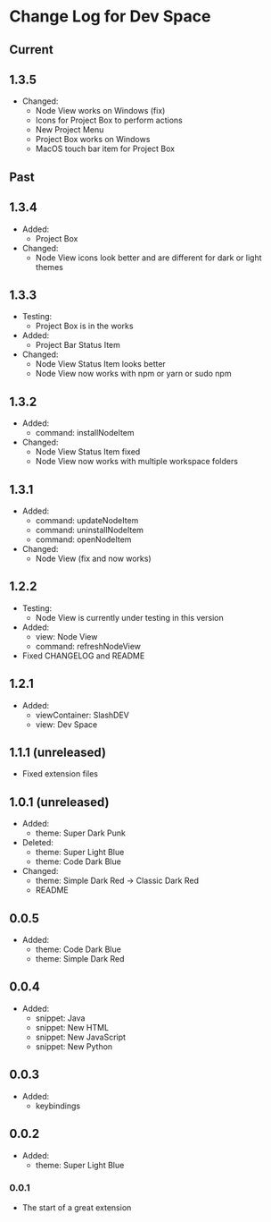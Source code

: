 # Change Log for Dev Space

## Current

## 1.3.5

- Changed:
    - Node View works on Windows (fix)
    - Icons for Project Box to perform actions
    - New Project Menu
    - Project Box works on Windows
    - MacOS touch bar item for Project Box

## Past

## 1.3.4

- Added:
    - Project Box
- Changed:
    - Node View icons look better and are different for dark or light themes

## 1.3.3

- Testing:
    - Project Box is in the works
- Added:
    - Project Bar Status Item
- Changed:
    - Node View Status Item looks better
    - Node View now works with npm or yarn or sudo npm

## 1.3.2

- Added:
    - command: installNodeItem
- Changed:
    - Node View Status Item fixed
    - Node View now works with multiple workspace folders

## 1.3.1

- Added:
    - command: updateNodeItem
    - command: uninstallNodeItem
    - command: openNodeItem
- Changed:
    - Node View (fix and now works)

## 1.2.2

- Testing:
    - Node View is currently under testing in this version
- Added:
    - view: Node View
    - command: refreshNodeView
- Fixed CHANGELOG and README

## 1.2.1

- Added:
    - viewContainer: SlashDEV
    - view: Dev Space

## 1.1.1 (unreleased)

- Fixed extension files

## 1.0.1 (unreleased)

- Added:
    - theme: Super Dark Punk
- Deleted:
    - theme: Super Light Blue
    - theme: Code Dark Blue
- Changed:
    - theme: Simple Dark Red -> Classic Dark Red
    - README

## 0.0.5

- Added:
    - theme: Code Dark Blue
    - theme: Simple Dark Red

## 0.0.4

- Added:
    - snippet: Java
    - snippet: New HTML
    - snippet: New JavaScript
    - snippet: New Python

## 0.0.3

- Added:
    - keybindings

## 0.0.2

- Added:
    - theme: Super Light Blue

### 0.0.1

- The start of a great extension